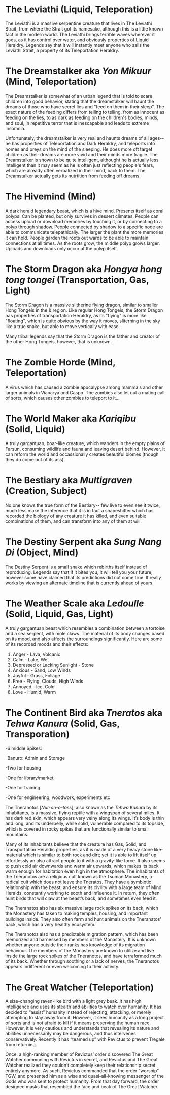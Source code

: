 # The Leviathi (Liquid, Teleporation)
The Leviathi is a massive serpentine creature that lives in The Leviathi Strait, from where the Strait got its namesake, although this is a little known fact in the modern world. The Leviathi brings terrible waves wherever it goes, as it has control over water, and obviously properties of Liquid Heraldry. Legends say that it will instantly meet anyone who sails the Leviathi Strait, a property of its Teleportation Heraldry.

# The Dreamstalker aka *Yon Mikuur* (Mind, Teleportation)
The Dreamstalker is somewhat of an urban legend that is told to scare children into good behavior, stating that the dreamstalker will haunt the dreams of those who have secret lies and "feed on them in their sleep". The exact nature of the feeding differs from telling to telling, from as innocent as feeding on the lies, to as dark as feeding on the children's bodies, minds, and soul, in repetitive terror that is inescapable and leads to extreme insomnia. 

Unfortunately, the dreamstalker is very real and haunts dreams of all ages-- he has properties of Teleportation and Dark Heraldry, and teleports into homes and preys on the mind of the sleeping. He does more oft target children as their dreams are more vivid and their minds more fragile. The Dreamstalker is shown to be quite intelligent, althought he is actually less intelligent than it may seem as he is often just reflecting people's fears, which are already often verbalized in their mind, back to them. The Dreamstalker actually gets its nutrtition from feeding off dreams.

# The Hivemind (Mind)
A dark herald legendary beast, which is a hive mind. Presents itself as coral polyps. Can be planted, but only survives in dessert climates. People can access upload or download memories by touching it, or by connecting to a polyp through shadow. People connected by shadow to a specific node are able to communicate telepathically. The larger the plant the more memories it can hold. People garden the roots out wards to be able to maintain connections at all times. As the roots grow, the middle polyp grows larger. Uploads and downloads only occur at the polyp itself.

# The Storm Dragon aka *Hongya hong tong tongei* (Transportation, Gas, Light)
The Storm Dragon is a massive slitherine flying dragon, similar to smaller Hong Tongeis in the & region. Like regular Hong Tongeis, the Storm Dragon has properties of transportation Heraldry, as its "flying" is more like "floating", which is quite obvious by the way it moves, sliterhing in the sky like a true snake, but able to move vertically with ease. 

Many tribal legends say that the Storm Dragon is the father and creator of the other Hong Tongeis, however, that is unknown.

# The Zombie Horde (Mind, Teleportation)
A virus which has caused a zombie apocalypse among mammals and other larger animals in Vianarya and Caspo. The zombies also let out a mating call of sorts, which causes other zombies to teleport to it...

# The World Maker aka *Kariqibu* (Solid, Liquid)
A truly gargantuan, boar-like creature, which wanders in the empty plains of Farsun, consuming wildlife and fauna and leaving desert behind. However, it can reform the world and occassionally creates beautiful biomes (though they do come out of its ass).

# The Bestiary aka *Multigraven* (Creation, Subject)
No one knows the true form of the Bestiary-- few live to even see it twice, much less make the inference that it is in fact a shapeshifter which has recorded the biology of any creature it has killed, and even suitable combinations of them, and can transform into any of them at will.

# The Destiny Serpent aka *Sung Nang Di* (Object, Mind)
The Destiny Serpent is a small snake which rebirths itself instead of reproducing. Legends say that if it bites you, it will tell you your future, however some have claimed that its predictions did not come true. It really works by viewing an alternate timeline that is currently ahead of yours.

# The Weather Scale aka *Ledoulle* (Solid, Liquid, Gas, Light)
A truly gargantuan beast which resembles a combination between a tortoise and a sea serpent, with mole claws. The material of its body changes based on its mood, and also affects the surroundings significantly. Here are some of its recorded moods and their effects:

1. Anger - Lava, Volcanic
2. Calm - Lake, Wet
3. Depressed or Lacking Sunlight - Stone
4. Anxious - Sand, Low Winds
5. Joyful - Grass, Foliage
6. Free - Flying, Clouds, High Winds
7. Annoyed - Ice, Cold
8. Love - Humid, Warm

# The Continent Bird aka *Tneratos* aka *Tehwa Kanura* (Solid, Gas, Transporation)

\-6 middle Spikes:

\-Banuro: Admin and Storage

\-Two for housing

\-One for library/market

\-One for training

\-One for engineering, woodwork, experiments etc

The Tneranotos \[*Nur-an-o-toss*\], also known as the *Tehwa Kanura* by its inhabitants, is a massive, flying reptile with a wingspan of several miles. It has dark red skin, which appears very veiny along its wings. It’s body is thin and long, and its underbelly, while solid, vulnerable compared to its topside, which is covered in rocky spikes that are functionally similar to small mountains. 

Many of its inhabitants believe that the creature has Gas, Solid, and Transportation Heraldic properties, as it is made of a very heavy stone like-material which is similar to both rock and dirt; yet it is able to lift itself up effortlessly an also attract people to it with a gravity-like force. It also seems to push cold air downwards and warm air upwards, which makes its back warm enough for habitation even high in the atmosphere.
The inhabitants of the Tneranotos are a religious cult known as the Tsuman Monastery, a radical cult which does not leave the Tneratos. They have a symbiotic relationship with the beast, and ensure its civility with a large team of Mind Heralds, constantly working to sooth and influence it. In return, they often hunt birds that will claw at the beast’s back, and sometimes even feed it.

The Tneranatos also has six massive large rock spikes on its back, which the Monastery has taken to making temples, housing, and important buildings inside. They also often farm and hunt animals on the Tneranatos' back, which has a very healthy ecosystem.

The Tneranotos also has a predictable migration pattern, which has been memorized and harnessed by members of the Monastery. It is unknown whether anyone outside their ranks has knowledge of its migration behaviour. The members of the Monastery are known to utilize and live inside the large rock spikes of the Tneranotos, and have terraformed much of its back. Whether through soothing or a lack of nerves, the Tneranotos appears indifferent or even welcoming to their activity.

# The Great Watcher (Teleportation)
A size-changing raven-like bird with a light grey beak. It has high intelligence and uses its stealth and abilities to watch over humanity. It has decided to “assist” humanity instead of rejecting, attacking, or merely attempting to stay away from it. However, it sees humanity as a long project of sorts and is not afraid to kill if it means preserving the human race. However, it is very cautious and understands that revealing its nature and abilities unnecessarily may be dangerous, and thus intervenes conservatively. Recently it has “teamed up” with Revictus to prevent Tregale from returning. 

Once, a high-ranking member of Revictus’ order discovered The Great Watcher communing with Revictus in secret, and Revictus and The Great Watcher realized they couldn’t completely keep their relationship secret entirely anymore. As such, Revictus commanded that the order “worship” TGW, and presented him as a wise and quasi-all-knowing messenger of the Gods who was sent to protect humanity. From that day forward, the order designed masks that resembled the face and beak of The Great Watcher.
